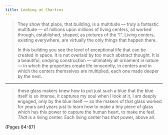 ```yaml
---
title: Looking at Chartres
---
```


> They show that place, that building, is a multitude — truly a fantastic multitude — of millions upon millions of living centers, all worked through, established, shaped, as pictures of the “I”. Living centers, existing everywhere, are virtually the only things that happen there.
> 
> In this building you see the level of exceptional life that can be created in space. It is not overlaid by too much abstract thought. It is a beautiful, undying construction — ultimately all ornament in nature — in which the properties create life innocently, in centers and in which the centers themselves are multiplied, each one made deeper by the next.

---

> these glass makers knew how to put just such a blue that the blue itself is so intense, it captures my soul when I look at it, I am deeply engaged, only by the blue itself — so the makers of that glass worked for years and years just to learn how to make a tiny piece of glass which has this power to capture the human heart, to make me feel. *That* is a living center. Each living center has *that* power, above all.

(Pages 84-87)